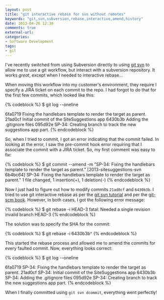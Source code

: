 ```yaml
---
layout: post
title: "git interactive rebase for svn without remotes"
keywords: "git,svn,subversion,rebase,interactive,amend,history"
date: 2013-04-26 12:30
comments: true
external-url: 
categories: 
- Software Development
tags:
- git
---
```

I've recently switched from using Subversion directly to using [git svn](https://www.kernel.org/pub/software/scm/git/docs/git-svn.html) to allow me to use a git workflow, but interact with a subversion repository. It works *great*, except when I needed to interactive rebase...
<!--more-->
When moving this workflow into my customer's environment, they require I specify a JIRA ticket on each commit to the repo. I had forgot to do that for the first few commits, which looked like this:

{% codeblock %}
$ git log --oneline

6fa0719 Fixing the handlebars template to render the target as parent.
21ad0cf Initial commit of the SiteSuggestions app
6430b3b Adding the .gitignore files
095d92e SP-34: Creating branch to track the new suggestions app part.
{% endcodeblock %}

So, when I tried to commit, I got an error indicating that the commit failed. In looking at the error, I saw the pre-commit hook error requiring that I associate the commit with a JIRA ticket. So, my first comment was easy to fix:

{% codeblock %}
$ git commit --amend -m "SP-34: Fixing the handlebars template to render the target as parent."
[2013-sitesuggestions-svn 6b4bc64] SP-34: Fixing the handlebars template to render the target as parent."
 1 file changed, 1 insertion(+), 1 deletion(-)
{% endcodeblock %}

Now I just had to figure out how to modify commits ``21ad0cf`` and ``6430b3b``. I tried to use git interactive rebase as per the [git svn tutorial](http://trac.parrot.org/parrot/wiki/git-svn-tutorial) and per the [git-scm book](http://git-scm.com/book/en/Git-Tools-Rewriting-History). However, in both cases, I got the following error message:

{% codeblock %}
$ git rebase -i HEAD-3
fatal: Needed a single revision
invalid branch HEAD-3
{% endcodeblock %}

The solution was to specify the SHA for the commit:

{% codeblock %}
$ git rebase -i 6430b3b^
{% endcodeblock %}

This started the rebase process and allowed me to amend the commits for every faulted commit. Now, everything looks correct:

{% codeblock %}
$ git log --oneline

6fa0719 SP-34: Fixing the handlebars template to render the target as parent.
21ad0cf SP-34: Initial commit of the SiteSuggestions app
6430b3b SP-34: Adding the .gitignore files
095d92e SP-34: Creating branch to track the new suggestions app part.
{% endcodeblock %}

When I finally committed using ``git svn dcommit``, everything went perfectly!
